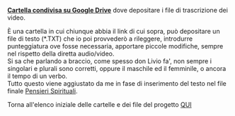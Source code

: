 **[Cartella condivisa su Google Drive](https://drive.google.com/drive/folders/1H1AoOqbcfqazJ8Oajy1IqqyZ6wrGKynm?usp=sharing)** dove depositare i file di trascrizione dei video.<br/>

Ѐ una cartella in cui chiunque abbia il link di cui sopra, può depositare un file di testo (\*.TXT) che io poi provvederò a rileggere, introdurre punteggiatura ove fosse necessaria, apportare piccole modifiche, sempre nel rispetto della diretta audio/video.<br/>
Si sa che parlando a braccio, come spesso don Livio fa', non sempre i singolari e plurali sono corretti, oppure il maschile ed il femminile, o ancora il tempo di un verbo.<br/>
Tutto questo viene aggiustato da me in fase di inserimento del testo nel file finale [Pensieri Spirituali](https://docs.google.com/document/d/1f79y3bqPjzCxjQToyCH-L5Hn7pKRYA4mrWPsDk5wLSk/edit?usp=sharing).

Torna all'elenco iniziale delle cartelle e dei file del progetto [QUI](https://github.com/EmanueleTinari/Pensieri)

